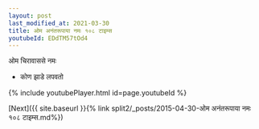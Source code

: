 ```yaml
---
layout: post
last_modified_at: 2021-03-30
title: ओम अनंतरूपाया नमः १०८ टाइम्स
youtubeId: EDdTM57tOd4
---
```

 
 
 ओम चिरावाससे नमः  
 
 -  कोण झाडे लपवतो 
 
  
 
  
 
 
 
 
 
 


{% include youtubePlayer.html id=page.youtubeId %}
 
[Next]({{ site.baseurl }}{% link  split2/_posts/2015-04-30-ओम अनंतरूपाया नमः १०८ टाइम्स.md%})
 
